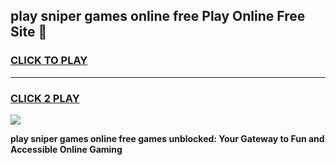 
## play sniper games online free Play Online Free Site 👋
<h3>
<a href="https://download.freeplayer.one?title=play_sniper_games_online_free&ref=21F">CLICK TO PLAY</a></h3>
<hr>

<h3>
<a href="https://download.freeplayer.one?title=play_sniper_games_online_free&ref=21F">CLICK 2 PLAY</a>
  
</h3>

<a href="https://download.freeplayer.one?title=play_sniper_games_online_free&ref=21F"><img src="https://cdnb.artstation.com/p/assets/images/images/032/539/853/original/anto-thomas-button-gif.gif"></a>


**play sniper games online free games unblocked: Your Gateway to Fun and Accessible Online Gaming**
